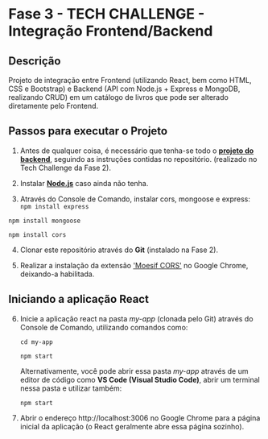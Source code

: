 # Fase 3 - TECH CHALLENGE - Integração Frontend/Backend

## Descrição 

Projeto de integração entre Frontend (utilizando React, bem como HTML, CSS e Bootstrap) e Backend (API com Node.js + Express e MongoDB, realizando CRUD) em um catálogo de livros que pode ser alterado diretamente pelo Frontend.

## Passos para executar o Projeto 

1. Antes de qualquer coisa, é necessário que tenha-se todo o **[projeto do backend](https://github.com/pgpribeiro/node-express-mongo-api)**, seguindo as instruções contidas no repositório. (realizado no Tech Challenge da Fase 2).

2. Instalar **[Node.js](https://nodejs.org/en/)** caso ainda não tenha.
 
3. Através do Console de Comando, instalar cors, mongoose e express:
`npm install express`

`npm install mongoose`

`npm install cors`

4. Clonar este repositório através do **Git** (instalado na Fase 2).
 
5. Realizar a instalação da extensão ['Moesif CORS'](https://chromewebstore.google.com/detail/moesif-origincors-changer/digfbfaphojjndkpccljibejjbppifbc) no Google Chrome, deixando-a habilitada.

## Iniciando a aplicação React

6. Inicie a aplicação react na pasta *my-app* (clonada pelo Git) através do Console de Comando, utilizando comandos como:
 
   `cd my-app`
   
   `npm start`
   
   Alternativamente, você pode abrir essa pasta *my-app* através de um editor de código como **VS Code (Visual Studio Code)**, abrir um terminal nessa pasta e utilizar também:
   
   `npm start`
   
7. Abrir o endereço http://localhost:3006 no Google Chrome para a página inicial da aplicação (o React geralmente abre essa página sozinho).
   
